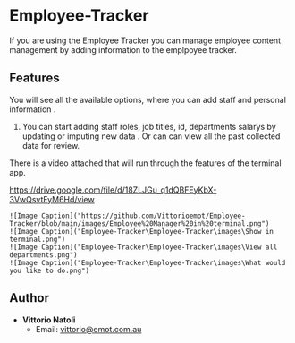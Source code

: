 # Employee-Tracker


If you are using the Employee Tracker you can manage employee content management by adding information to the emplpoyee tracker.  

## Features

You will see all the available options, where you can add staff and personal information .

1. You can start adding staff roles, job titles, id, departments salarys  by updating or imputing new data . 
Or can can view all the past collected data for review. 

There is a video attached that will run through the features of the terminal app.

https://drive.google.com/file/d/18ZLJGu_q1dQBFEyKbX-3VwQsvtFyM6Hd/view



    ![Image Caption]("https://github.com/Vittorioemot/Employee-Tracker/blob/main/images/Employee%20Manager%20in%20terminal.png")
    ![Image Caption]("Employee-Tracker\Employee-Tracker\images\Show in terminal.png")
    ![Image Caption]("Employee-Tracker\Employee-Tracker\images\View all departments.png")
    ![Image Caption]("Employee-Tracker\Employee-Tracker\images\What would you like to do.png")
   

## Author

- **Vittorio Natoli**
    - Email: vittorio@emot.com.au
